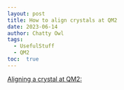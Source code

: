 ```yaml
---
layout: post
title: How to align crystals at QM2
date: 2023-06-14
author: Chatty Owl  
tags: 
  - UsefulStuff 
  - QM2
toc:  true
---
```



[Aligning a crystal at QM2:](/Aligning_QM2.pdf)
